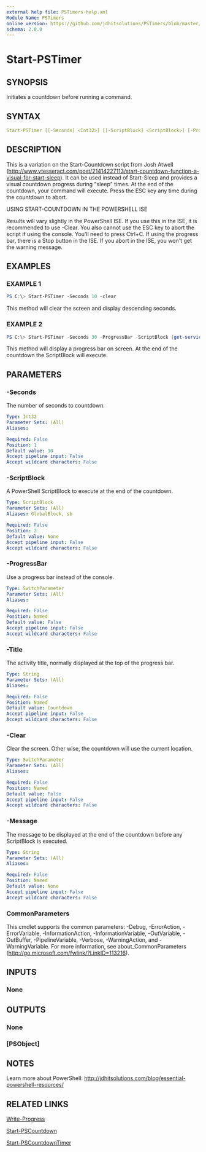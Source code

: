 ```yaml
---
external help file: PSTimers-help.xml
Module Name: PSTimers
online version: https://github.com/jdhitsolutions/PSTimers/blob/master/docs/Start-PSTimer.md
schema: 2.0.0
---
```


# Start-PSTimer

## SYNOPSIS

Initiates a countdown before running a command.

## SYNTAX

```yaml
Start-PSTimer [[-Seconds] <Int32>] [[-ScriptBlock] <ScriptBlock>] [-ProgressBar] [-Title <String>] [-Clear] [-Message <String>] [<CommonParameters>]
```

## DESCRIPTION

This is a variation on the Start-Countdown script from Josh Atwell (http://www.vtesseract.com/post/21414227113/start-countdown-function-a-visual-for-start-sleep). It can be used instead of Start-Sleep and provides a visual countdown progress during "sleep" times. At the end of the countdown, your command will execute. Press the ESC key any time during the countdown to abort.

USING START-COUNTDOWN IN THE POWERSHELL ISE

Results will vary slightly in the PowerShell ISE. If you use this in the ISE, it is recommended to use -Clear.  You also cannot use the ESC key to abort the script if using the console. You'll need to press Ctrl+C. If using the progress bar, there is a Stop button in the ISE. If you abort in the ISE, you won't get the warning message.

## EXAMPLES

### EXAMPLE 1

```powershell
PS C:\> Start-PSTimer -Seconds 10 -clear
```

This method will clear the screen and display descending seconds.

### EXAMPLE 2

```powershell
PS C:\> Start-PSTimer -Seconds 30 -ProgressBar -ScriptBlock {get-service -computername (get-content computers.txt)}
```

This method will display a progress bar on screen. At the end of the countdown the ScriptBlock will execute.

## PARAMETERS

### -Seconds

The number of seconds to countdown.

```yaml
Type: Int32
Parameter Sets: (All)
Aliases:

Required: False
Position: 1
Default value: 10
Accept pipeline input: False
Accept wildcard characters: False
```

### -ScriptBlock

A PowerShell ScriptBlock to execute at the end of the countdown.

```yaml
Type: ScriptBlock
Parameter Sets: (All)
Aliases: GlobalBlock, sb

Required: False
Position: 2
Default value: None
Accept pipeline input: False
Accept wildcard characters: False
```

### -ProgressBar

Use a progress bar instead of the console.

```yaml
Type: SwitchParameter
Parameter Sets: (All)
Aliases:

Required: False
Position: Named
Default value: False
Accept pipeline input: False
Accept wildcard characters: False
```

### -Title

The activity title, normally displayed at the top of the progress bar.

```yaml
Type: String
Parameter Sets: (All)
Aliases:

Required: False
Position: Named
Default value: Countdown
Accept pipeline input: False
Accept wildcard characters: False
```

### -Clear

Clear the screen. Other wise, the countdown will use the current location.

```yaml
Type: SwitchParameter
Parameter Sets: (All)
Aliases:

Required: False
Position: Named
Default value: False
Accept pipeline input: False
Accept wildcard characters: False
```

### -Message

The message to be displayed at the end of the countdown before any ScriptBlock is executed.

```yaml
Type: String
Parameter Sets: (All)
Aliases:

Required: False
Position: Named
Default value: None
Accept pipeline input: False
Accept wildcard characters: False
```

### CommonParameters

This cmdlet supports the common parameters: -Debug, -ErrorAction, -ErrorVariable, -InformationAction, -InformationVariable, -OutVariable, -OutBuffer, -PipelineVariable, -Verbose, -WarningAction, and -WarningVariable. For more information, see about_CommonParameters (http://go.microsoft.com/fwlink/?LinkID=113216).

## INPUTS

### None

## OUTPUTS

### None

### [PSObject]

## NOTES

Learn more about PowerShell: http://jdhitsolutions.com/blog/essential-powershell-resources/

## RELATED LINKS

[Write-Progress]()

[Start-PSCountdown](Start-PSCountdown.md)

[Start-PSCountdownTimer](Start-PSCountdownTimer.md)
